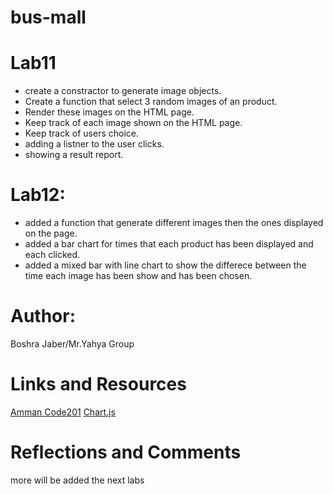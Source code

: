 # bus-mall
# Lab11
* create a constractor to generate image objects.
* Create a function that select 3 random images of an product.
* Render these images on the HTML page.
* Keep track of each image shown on the HTML page.
* Keep track of users choice.
* adding a listner to the user clicks.
* showing a result report.

# Lab12:
* added a function that generate different images then the ones displayed on the page.
* added a bar chart for times that each product has been displayed and each clicked.
* added a mixed bar with line chart to show the differece between the time each image has been show and has been chosen.

# Author:
Boshra Jaber/Mr.Yahya Group

# Links and Resources
[Amman Code201](https://github.com/LTUC/amman-201d12)
[Chart.js](https://www.chartjs.org/)

# Reflections and Comments
more will be added the next labs
